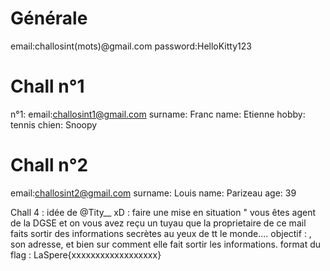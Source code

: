 # Générale
email:challosint(mots)@gmail.com
password:HelloKitty123
# Chall n°1
n°1:
email:challosint1@gmail.com
surname: Franc
name: Etienne
hobby: tennis
chien: Snoopy
# Chall n°2
email:challosint2@gmail.com
surname: Louis
name: Parizeau
age: 39







Chall 4 : idée de @Tity__ xD : faire une mise en situation " vous êtes agent de la DGSE et on vous avez reçu un tuyau que la proprietaire de ce mail faits sortir des informations secrètes au yeux de tt le monde.... objectif : , son adresse, et bien sur comment elle fait sortir les informations. format du flag : LaSpere{xxxxxxxxxxxxxxxxxx}